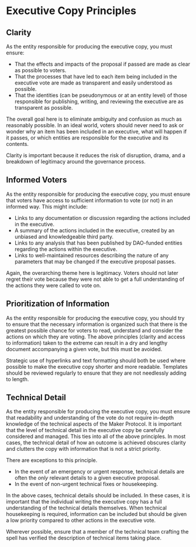 # Executive Copy Principles

## Clarity

As the entity responsible for producing the executive copy, you must ensure:
* That the effects and impacts of the proposal if passed are made as clear as possible to voters.
* That the processes that have led to each item being included in the executive vote are made as transparent and easily understood as possible.
* That the identities (can be pseudonymous or at an entity level) of those responsible for publishing, writing, and reviewing the executive are as transparent as possible. 

The overall goal here is to eliminate ambiguity and confusion as much as reasonably possible. In an ideal world, voters should never need to ask or wonder why an item has been included in an executive, what will happen if it passes, or which entities are responsible for the executive and its contents.

Clarity is important because it reduces the risk of disruption, drama, and a breakdown of legitimacy around the governance process. 

## Informed Voters

As the entity responsible for producing the executive copy, you must ensure that voters have access to sufficient information to vote (or not) in an informed way. This might include:
* Links to any documentation or discussion regarding the actions included in the executive.
* A summary of the actions included in the executive, created by an unbiased and knowledgeable third party.
* Links to any analysis that has been published by DAO-funded entities regarding the actions within the executive.
* Links to well-maintained resources describing the nature of any parameters that may be changed if the executive proposal passes.

Again, the overarching theme here is legitimacy. Voters should not later regret their vote because they were not able to get a full understanding of the actions they were called to vote on.

## Prioritization of Information

As the entity responsible for producing the executive copy, you should try to ensure that the necessary information is organized such that there is the greatest possible chance for voters to read, understand and consider the actions on which they are voting. The above principles (clarity and access to information) taken to the extreme can result in a dry and lengthy document accompanying a given vote, but this must be avoided. 

Strategic use of hyperlinks and text formatting should both be used where possible to make the executive copy shorter and more readable. Templates should be reviewed regularly to ensure that they are not needlessly adding to length.

## Technical Detail 

As the entity responsible for producing the executive copy, you must ensure that readability and understanding of the vote do not require in-depth knowledge of the technical aspects of the Maker Protocol. It is important that the level of technical detail in the executive copy be carefully considered and managed. This ties into all of the above principles. In most cases, the technical detail of how an outcome is achieved obscures clarity and clutters the copy with information that is not a strict priority.

There are exceptions to this principle.
* In the event of an emergency or urgent response, technical details are often the _only_ relevant details to a given executive proposal. 
* In the event of non-urgent technical fixes or housekeeping. 

In the above cases, technical details should be included. In these cases, it is important that the individual writing the executive copy has a full understanding of the technical details themselves. When technical housekeeping is required, information can be included but should be given a low priority compared to other actions in the executive vote.

Wherever possible, ensure that a member of the technical team crafting the spell has verified the description of technical items taking place.
